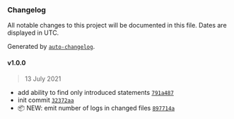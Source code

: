 ### Changelog

All notable changes to this project will be documented in this file. Dates are displayed in UTC.

Generated by [`auto-changelog`](https://github.com/CookPete/auto-changelog).

#### v1.0.0

> 13 July 2021

- add ability to find only introduced statements [`791a487`](https://github.com/gness1804/remove-console-statements/commit/791a487020ebd8de6487d08b8eeffd03f29e4864)
- init commit [`32372aa`](https://github.com/gness1804/remove-console-statements/commit/32372aad7e05e6ff40ef8a437348dd435af9d140)
- 📦 NEW: emit number of logs in changed files [`897714a`](https://github.com/gness1804/remove-console-statements/commit/897714a5167703988b4e75370c8e79c66dfd3ca8)
